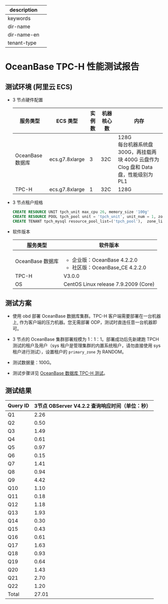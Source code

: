 |description||
|---|---|
|keywords||
|dir-name||
|dir-name-en||
|tenant-type||

# OceanBase TPC-H 性能测试报告

## 测试环境 (阿里云 ECS)

* 3 节点硬件配置  

    | 服务类型 | ECS 类型 | 实例数 | 机器核心数 | 内存 |
    | --- | --- | --- | --- | --- |
    | OceanBase 数据库 | ecs.g7.8xlarge | 3 | 32C | 128G <br>每台机器系统盘 300G，再挂载两块 400G 云盘作为 Clog 盘和 Data 盘，性能级别为 PL1|
    | TPC-H | ecs.g7.8xlarge | 1 | 32C | 128G |

* 3 节点租户规格

    ```sql
    CREATE RESOURCE UNIT tpch_unit max_cpu 26, memory_size '100g'
    CREATE RESOURCE POOL tpch_pool unit = 'tpch_unit', unit_num = 1, zone_list=('zone1','zone2','zone3');
    CREATE TENANT tpch_mysql resource_pool_list=('tpch_pool'),  zone_list('zone1', 'zone2', 'zone3'), primary_zone=RANDOM, locality='F@zone1,F@zone2,F@zone3' set variables ob_compatibility_mode='mysql', ob_tcp_invited_nodes='%';
    ```

* 软件版本  

    | 服务类型 | 软件版本 |
    | --- | --- |
    | OceanBase 数据库 |  <ul><li>企业版：OceanBase 4.2.2.0</li> <li>社区版：OceanBase_CE 4.2.2.0 </li></ul>|
    | TPC-H | V3.0.0 |
    | OS | CentOS Linux release 7.9.2009 (Core) |

## 测试方案

* 使用 obd 部署 OceanBase 数据库集群。TPC-H 客户端需要部署在一台机器上, 作为客户端的压力机器。您无需部署 ODP，测试时直连任意一台机器即可。

* 3 节点的 OceanBase 集群部署规模为 1：1：1。部署成功后先新建跑 TPCH 测试的租户及用户（sys 租户是管理集群的内置系统租户，请勿直接使用 sys 租户进行测试），设置租户的 `primary_zone` 为 RANDOM。

* 测试数据量：100G。

* 测试步骤详见 [OceanBase 数据库 TPC-H 测试](../1100.performance-test/100.run-the-tpc-h-benchmark-on-oceanbase-database.md)。
  
## 测试结果

| **Query ID** | **3节点 OBServer V4.2.2 查询响应时间（单位：秒）** |
| --- | --- |
| Q1 | 2.26 |
| Q2 | 0.50 |
| Q3 | 1.49 |
| Q4 | 0.61 |
| Q5 | 0.97 |
| Q6 | 0.15 |
| Q7 | 1.41 |
| Q8 | 0.94 |
| Q9 | 4.42 |
| Q10 | 1.10 |
| Q11 | 0.18 |
| Q12 | 1.18 |
| Q13 | 1.93 |
| Q14 | 0.30 |
| Q15 | 0.43 |
| Q16 | 0.61 |
| Q17 | 1.63 |
| Q18 | 0.93 |
| Q19 | 0.64 |
| Q20 | 1.43 |
| Q21 | 2.70 |
| Q22 | 1.20 |
| Total | 27.01 |
